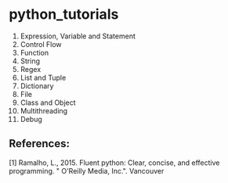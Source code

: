 # python_tutorials

1. Expression, Variable and Statement
2. Control Flow
3. Function
4. String
5. Regex
6. List and Tuple
7. Dictionary
8. File
9. Class and Object
10. Multithreading
11. Debug

## References:

[1] Ramalho, L., 2015. Fluent python: Clear, concise, and effective programming. " O'Reilly Media, Inc.". Vancouver

